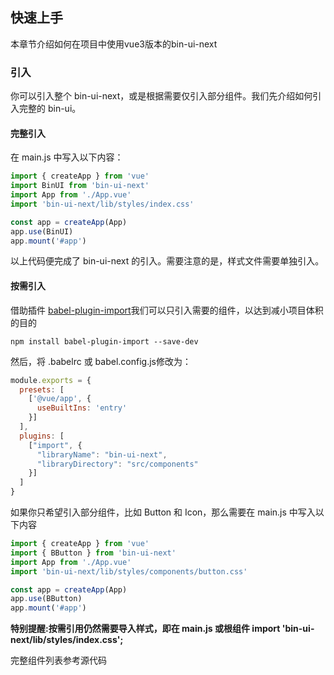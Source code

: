 ## 快速上手

<div class="global-anchor">
    <b-anchor :scroll-offset="100">
        <b-anchor-link href="#yin-ru" title="引入"></b-anchor-link>
        <b-anchor-link href="#wan-zheng-yin-ru" title="完整引入"></b-anchor-link>
        <b-anchor-link href="#an-xu-yin-ru" title="按需引入"></b-anchor-link>
    </b-anchor>
</div>

本章节介绍如何在项目中使用vue3版本的bin-ui-next

### 引入

你可以引入整个 bin-ui-next，或是根据需要仅引入部分组件。我们先介绍如何引入完整的 bin-ui。

#### 完整引入

在 main.js 中写入以下内容：

```javascript
import { createApp } from 'vue'
import BinUI from 'bin-ui-next'
import App from './App.vue'
import 'bin-ui-next/lib/styles/index.css'

const app = createApp(App)
app.use(BinUI)
app.mount('#app')
```

以上代码便完成了 bin-ui-next 的引入。需要注意的是，样式文件需要单独引入。

#### 按需引入

借助插件 [babel-plugin-import](https://github.com/ant-design/babel-plugin-import)我们可以只引入需要的组件，以达到减小项目体积的目的

```shell script
npm install babel-plugin-import --save-dev
```

然后，将 .babelrc 或 babel.config.js修改为：

```javascript
module.exports = {
  presets: [
    ['@vue/app', {
      useBuiltIns: 'entry'
    }]
  ],
  plugins: [
    ["import", {
      "libraryName": "bin-ui-next",
      "libraryDirectory": "src/components"
    }]
  ]
}
```

如果你只希望引入部分组件，比如 Button 和 Icon，那么需要在 main.js 中写入以下内容

```javascript
import { createApp } from 'vue'
import { BButton } from 'bin-ui-next'
import App from './App.vue'
import 'bin-ui-next/lib/styles/components/button.css'

const app = createApp(App)
app.use(BButton)
app.mount('#app')
```

**特别提醒:按需引用仍然需要导入样式，即在 main.js 或根组件 import 'bin-ui-next/lib/styles/index.css';**

完整组件列表参考源代码
